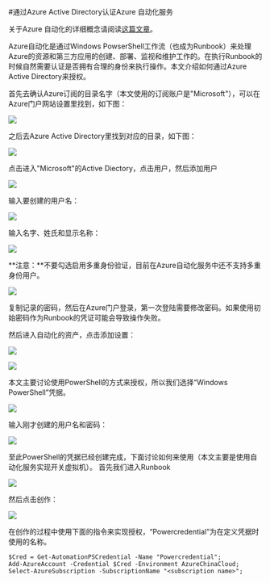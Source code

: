 <properties 
	pageTitle="通过Azure Active Directory认证Azure 自动化服务" 
	description="如何在Azure自动化服务中使用Azure AD认证" 
	services="automation" 
	documentationCenter="" 
	authors=""
	manager="" 
	editor=""/>
<tags ms.service="automation" ms.date="" wacn.date="02/01/2016"/>

#通过Azure Active Directory认证Azure 自动化服务

关于Azure 自动化的详细概念请阅读[这篇文章](/home/features/automation)。

Azure自动化是通过Windows PowserShell工作流（也成为Runbook）来处理Azure的资源和第三方应用的创建、部署、监视和维护工作的。在执行Runbook的时候自然需要认证是否拥有合理的身份来执行操作。本文介绍如何通过Azure Active Directory来授权。

首先去确认Azure订阅的目录名字（本文使用的订阅账户是"Microsoft"），可以在Azure门户网站设置里找到，如下图：

![](./media/aog-automation-connect-mooncake/get-directory.PNG)

之后去Azure Active Directory里找到对应的目录，如下图：

![](./media/aog-automation-connect-mooncake/find-active-directory.PNG)

点击进入"Microsoft"的Active Diectory，点击用户，然后添加用户

![](./media/aog-automation-connect-mooncake/entry-user.PNG)

输入要创建的用户名：

![](./media/aog-automation-connect-mooncake/create-new-user.PNG)

输入名字、姓氏和显示名称：


![](./media/aog-automation-connect-mooncake/create-user2.PNG)

**注意：**不要勾选启用多重身份验证，目前在Azure自动化服务中还不支持多重身份用户。

![](./media/aog-automation-connect-mooncake/create-user3.PNG)

复制记录的密码，然后在Azure门户登录，第一次登陆需要修改密码。如果使用初始密码作为Runbook的凭证可能会导致操作失败。

然后进入自动化的资产，点击添加设置：

![](./media/aog-automation-connect-mooncake/entry-automation.PNG)

![](./media/aog-automation-connect-mooncake/add-config.PNG)

本文主要讨论使用PowerShell的方式来授权，所以我们选择“Windows PowerShell”凭据。

![](./media/aog-automation-connect-mooncake/define-config.PNG)

输入刚才创建的用户名和密码：

![](./media/aog-automation-connect-mooncake/input-user-information.PNG)

至此PowerShell的凭据已经创建完成，下面讨论如何来使用（本文主要是使用自动化服务实现开关虚拟机）。
首先我们进入Runbook

![](./media/aog-automation-connect-mooncake/entry-runbook.PNG)

然后点击创作：

![](./media/aog-automation-connect-mooncake/edit-draft.PNG)

在创作的过程中使用下面的指令来实现授权，“Powercredential”为在定义凭据时使用的名称。

	$Cred = Get-AutomationPSCredential -Name "Powercredential"; 
    Add-AzureAccount -Credential $Cred -Environment AzureChinaCloud;
    Select-AzureSubscription -SubscriptionName "<subscription name>";  








